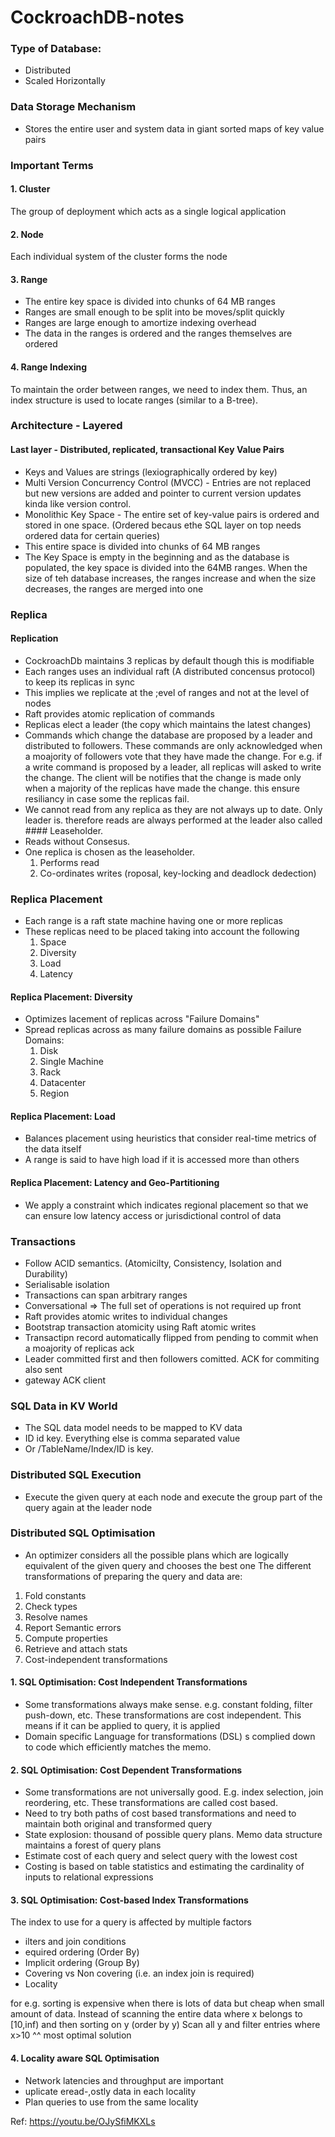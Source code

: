 # CockroachDB-notes

### Type of Database:
- Distributed
- Scaled Horizontally 

### Data Storage Mechanism
- Stores the entire user and system data in giant sorted maps of key value pairs

### Important Terms
#### 1. Cluster
The group of deployment which acts as a single logical application

#### 2. Node
Each individual system of the cluster forms the node

#### 3. Range 
- The entire key space is divided into chunks of 64 MB ranges
- Ranges are small enough to be split into be moves/split quickly
- Ranges are large enough to amortize indexing overhead
- The data in the ranges is ordered and the ranges themselves are ordered

#### 4. Range Indexing
To maintain the order between ranges, we need to index them. Thus, an index structure is used to locate ranges (similar to a B-tree).

### Architecture - Layered
#### Last layer - Distributed, replicated, transactional Key Value Pairs
- Keys and Values are strings (lexiographically ordered by key)
- Multi Version Concurrency Control (MVCC) - Entries are not replaced but new versions are added and pointer to current version updates kinda like version control.
- Monolithic Key Space - The entire set of key-value pairs is ordered and stored in one space. (Ordered becaus ethe SQL layer on top needs ordered data for certain queries)
- This entire space is divided into chunks of 64 MB ranges
- The Key Space is empty in the beginning and as the database is populated, the key space is divided into the 64MB ranges. When the size of teh database increases, the ranges increase and when the size decreases, the ranges are merged into one

### Replica
#### Replication
- CockroachDb maintains 3 replicas by default though this is modifiable
- Each ranges uses an individual raft (A distributed concensus protocol) to keep its replicas in sync
- This implies we replicate at the ;evel of ranges and not at the level of nodes
- Raft provides atomic replication of commands
- Replicas elect a leader (the copy which maintains the latest changes)
-  Commands which change the database are proposed by a leader and distributed to followers. These commands are only acknowledged when a moajority of followers vote that they have made the change. For e.g. if a write command is proposed by a leader, all replicas will asked to write the change. The client will be notifies that the change is made only when a majority of the replicas have made the change. this ensure resiliancy in case some the replicas fail.  
-  We cannot read from any replica as they are not always up to date. Only leader is. therefore reads are always performed at the leader also called #### Leaseholder. 
-  Reads without Consesus. 
-  One replica is chosen as the leaseholder. 
    1. Performs read
    2. Co-ordinates writes (roposal, key-locking and deadlock dedection)

### Replica Placement
- Each range is a raft state machine having one or more replicas
- These replicas need to be placed taking into account the following
  1. Space
  2. Diversity
  3. Load
  4. Latency
 
#### Replica Placement: Diversity
- Optimizes lacement of replicas across "Failure Domains"
- Spread replicas across as many failure domains as possible
  Failure Domains:
  1. Disk
  2. Single Machine
  3. Rack
  4. Datacenter
  5. Region

#### Replica Placement: Load
- Balances placement using heuristics that consider real-time metrics of the data itself
- A range is said to have high load if it is accessed more than others

#### Replica Placement: Latency and Geo-Partitioning
- We apply a constraint which indicates regional placement so that we can ensure low latency access or jurisdictional control of data 

### Transactions

- Follow ACID semantics. (Atomicilty, Consistency, Isolation and Durability)
- Serialisable isolation
- Transactions can span arbitrary ranges
- Conversational => The full set of operations is not required up front
- Raft provides atomic writes to individual changes
- Bootstrap transaction atomicity using Raft atomic writes
- Transactipn record automatically flipped from pending to commit when a moajority of replicas ack
- Leader committed first and then followers comitted. ACK for commiting also sent
- gateway ACK client

### SQL Data in KV World
- The SQL data model needs to be mapped to KV data
- ID id key. Everything else is comma separated value
- Or /TableName/Index/ID is key.
    
### Distributed SQL Execution
- Execute the given query at each node and execute the group part of the query again at the leader node

### Distributed SQL Optimisation
- An optimizer considers all the possible plans which are logically equivalent of the given query and chooses the best one
The different transformations of preparing the query and data are:
1. Fold constants
2. Check types
3. Resolve names
4. Report Semantic errors
5. Compute properties
6. Retrieve and attach stats
7. Cost-independent transformations

#### 1. SQL Optimisation: Cost Independent Transformations
- Some transformations always make sense. e.g. constant folding, filter push-down, etc. These transformations are cost independent. This means if it can be applied to query, it is applied
- Domain specific Language for transformations (DSL) s complied down to code which efficiently matches the memo. 

#### 2. SQL Optimisation: Cost Dependent Transformations
- Some transformations are not universally good. E.g. index selection, join reordering, etc. These transformations are called cost based.
- Need to try both paths of cost based transformations and need to maintain both original and transformed query
- State explosion: thousand of possible query plans. Memo data structure maintains a forest of query plans 
- Estimate cost of each query and select query with the lowest cost
- Costing is based on table statistics and estimating the cardinality of inputs to relational expressions

#### 3. SQL Optimisation: Cost-based Index Transformations
The index to use for a query is affected by multiple factors
- ilters and join conditions
- equired ordering (Order By)
- Implicit ordering (Group By)
- Covering vs Non covering (i.e. an index join is required)
- Locality

for e.g. sorting is expensive when there is lots of data but cheap when small amount of data. 
Instead of scanning the entire data where x belongs to \[10,inf) and then sorting on y (order by y)
Scan all y and filter entries where x>10
^^ most optimal solution

#### 4. Locality aware SQL Optimisation
- Network latencies and throughput are important
- uplicate eread-,ostly data in each locality
- Plan queries to use from the same locality 


Ref: https://youtu.be/OJySfiMKXLs
